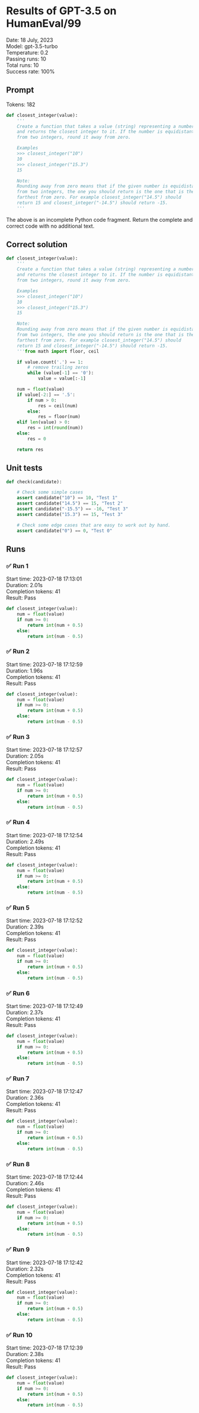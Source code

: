 # Results of GPT-3.5 on HumanEval/99
Date: 18 July, 2023<br />
Model: gpt-3.5-turbo<br />
Temperature: 0.2<br />
Passing runs: 10<br />
Total runs: 10<br />
Success rate: 100%
## Prompt
Tokens: 182
```python
def closest_integer(value):
    '''
    Create a function that takes a value (string) representing a number
    and returns the closest integer to it. If the number is equidistant
    from two integers, round it away from zero.

    Examples
    >>> closest_integer("10")
    10
    >>> closest_integer("15.3")
    15

    Note:
    Rounding away from zero means that if the given number is equidistant
    from two integers, the one you should return is the one that is the
    farthest from zero. For example closest_integer("14.5") should
    return 15 and closest_integer("-14.5") should return -15.
    '''
```
The above is an incomplete Python code fragment. Return the complete and correct code with no additional text.
## Correct solution
```python
def closest_integer(value):
    '''
    Create a function that takes a value (string) representing a number
    and returns the closest integer to it. If the number is equidistant
    from two integers, round it away from zero.

    Examples
    >>> closest_integer("10")
    10
    >>> closest_integer("15.3")
    15

    Note:
    Rounding away from zero means that if the given number is equidistant
    from two integers, the one you should return is the one that is the
    farthest from zero. For example closest_integer("14.5") should
    return 15 and closest_integer("-14.5") should return -15.
    '''from math import floor, ceil

    if value.count('.') == 1:
        # remove trailing zeros
        while (value[-1] == '0'):
            value = value[:-1]

    num = float(value)
    if value[-2:] == '.5':
        if num > 0:
            res = ceil(num)
        else:
            res = floor(num)
    elif len(value) > 0:
        res = int(round(num))
    else:
        res = 0

    return res
```
## Unit tests
```python
def check(candidate):

    # Check some simple cases
    assert candidate("10") == 10, "Test 1"
    assert candidate("14.5") == 15, "Test 2"
    assert candidate("-15.5") == -16, "Test 3"
    assert candidate("15.3") == 15, "Test 3"

    # Check some edge cases that are easy to work out by hand.
    assert candidate("0") == 0, "Test 0"
```
## Runs
### ✅ Run 1
Start time: 2023-07-18 17:13:01<br />
Duration: 2.01s<br />
Completion tokens: 41<br />
Result: Pass
```python
def closest_integer(value):
    num = float(value)
    if num >= 0:
        return int(num + 0.5)
    else:
        return int(num - 0.5)
```
### ✅ Run 2
Start time: 2023-07-18 17:12:59<br />
Duration: 1.96s<br />
Completion tokens: 41<br />
Result: Pass
```python
def closest_integer(value):
    num = float(value)
    if num >= 0:
        return int(num + 0.5)
    else:
        return int(num - 0.5)
```
### ✅ Run 3
Start time: 2023-07-18 17:12:57<br />
Duration: 2.05s<br />
Completion tokens: 41<br />
Result: Pass
```python
def closest_integer(value):
    num = float(value)
    if num >= 0:
        return int(num + 0.5)
    else:
        return int(num - 0.5)
```
### ✅ Run 4
Start time: 2023-07-18 17:12:54<br />
Duration: 2.49s<br />
Completion tokens: 41<br />
Result: Pass
```python
def closest_integer(value):
    num = float(value)
    if num >= 0:
        return int(num + 0.5)
    else:
        return int(num - 0.5)
```
### ✅ Run 5
Start time: 2023-07-18 17:12:52<br />
Duration: 2.39s<br />
Completion tokens: 41<br />
Result: Pass
```python
def closest_integer(value):
    num = float(value)
    if num >= 0:
        return int(num + 0.5)
    else:
        return int(num - 0.5)
```
### ✅ Run 6
Start time: 2023-07-18 17:12:49<br />
Duration: 2.37s<br />
Completion tokens: 41<br />
Result: Pass
```python
def closest_integer(value):
    num = float(value)
    if num >= 0:
        return int(num + 0.5)
    else:
        return int(num - 0.5)
```
### ✅ Run 7
Start time: 2023-07-18 17:12:47<br />
Duration: 2.36s<br />
Completion tokens: 41<br />
Result: Pass
```python
def closest_integer(value):
    num = float(value)
    if num >= 0:
        return int(num + 0.5)
    else:
        return int(num - 0.5)
```
### ✅ Run 8
Start time: 2023-07-18 17:12:44<br />
Duration: 2.46s<br />
Completion tokens: 41<br />
Result: Pass
```python
def closest_integer(value):
    num = float(value)
    if num >= 0:
        return int(num + 0.5)
    else:
        return int(num - 0.5)
```
### ✅ Run 9
Start time: 2023-07-18 17:12:42<br />
Duration: 2.32s<br />
Completion tokens: 41<br />
Result: Pass
```python
def closest_integer(value):
    num = float(value)
    if num >= 0:
        return int(num + 0.5)
    else:
        return int(num - 0.5)
```
### ✅ Run 10
Start time: 2023-07-18 17:12:39<br />
Duration: 2.38s<br />
Completion tokens: 41<br />
Result: Pass
```python
def closest_integer(value):
    num = float(value)
    if num >= 0:
        return int(num + 0.5)
    else:
        return int(num - 0.5)
```
